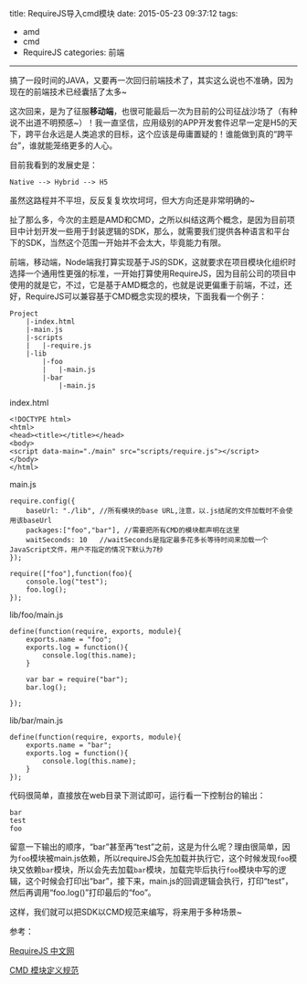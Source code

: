 title: RequireJS导入cmd模块
date: 2015-05-23 09:37:12
tags: 
- amd
- cmd
- RequireJS
categories: 前端
---

搞了一段时间的JAVA，又要再一次回归前端技术了，其实这么说也不准确，因为现在的前端技术已经囊括了太多~

这次回来，是为了征服**移动端**，也很可能最后一次为目前的公司征战沙场了（有种说不出道不明预感~）！我一直坚信，应用级别的APP开发套件迟早一定是H5的天下，跨平台永远是人类追求的目标，这个应该是毋庸置疑的！谁能做到真的“跨平台”，谁就能笼络更多的人心。
<!--more-->
目前我看到的发展史是：

	Native --> Hybrid --> H5

虽然这路程并不平坦，反反复复坎坎坷坷，但大方向还是非常明确的~

扯了那么多，今次的主题是AMD和CMD，之所以纠结这两个概念，是因为目前项目中计划开发一些用于封装逻辑的SDK，那么，就需要我们提供各种语言和平台下的SDK，当然这个范围一开始并不会太大，毕竟能力有限。

前端，移动端，Node端我打算实现基于JS的SDK，这就要求在项目模块化组织时选择一个通用性更强的标准，一开始打算使用RequireJS，因为目前公司的项目中使用的就是它，不过，它是基于AMD概念的，也就是说更偏重于前端，不过，还好，RequireJS可以兼容基于CMD概念实现的模块，下面我看一个例子：


	Project
		|-index.html
		|-main.js
		|-scripts
		|	|-require.js
		|-lib
			|-foo
			|	|-main.js
			|-bar
				|-main.js

index.html

	<!DOCTYPE html>
	<html>
	<head><title></title></head>
	<body>
	<script data-main="./main" src="scripts/require.js"></script>
	</body>
	</html>

main.js

	require.config({
		baseUrl: "./lib", //所有模块的base URL,注意，以.js结尾的文件加载时不会使用该baseUrl
		packages:["foo","bar"],	//需要把所有CMD的模块都声明在这里
		waitSeconds: 10   //waitSeconds是指定最多花多长等待时间来加载一个JavaScript文件，用户不指定的情况下默认为7秒
	});
	
	require(["foo"],function(foo){
		console.log("test");
		foo.log();
	});

lib/foo/main.js

	define(function(require, exports, module){
		exports.name = "foo";
		exports.log = function(){
			console.log(this.name);
		}
	
		var bar = require("bar");
		bar.log();
	
	});

lib/bar/main.js

	define(function(require, exports, module){
		exports.name = "bar";
		exports.log = function(){
			console.log(this.name);
		}
	});

代码很简单，直接放在web目录下测试即可，运行看一下控制台的输出：

	bar
	test
	foo

留意一下输出的顺序，“bar”甚至再“test”之前，这是为什么呢？理由很简单，因为`foo`模块被main.js依赖，所以requireJS会先加载并执行它，这个时候发现`foo`模块又依赖`bar`模块，所以会先去加载`bar`模块，加载完毕后执行`foo`模块中写的逻辑，这个时候会打印出“bar”，接下来，main.js的回调逻辑会执行，打印“test”，然后再调用“foo.log()”打印最后的“foo”。

这样，我们就可以把SDK以CMD规范来编写，将来用于多种场景~

参考：

[RequireJS 中文网](http://www.requirejs.cn/#show-last-Point)

[CMD 模块定义规范](https://github.com/seajs/seajs/issues/242)